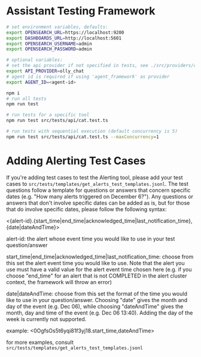 # Assistant Testing Framework

```bash
# set environment variables, defaults:
export OPENSEARCH_URL=https://localhost:9200
export DASHBOARDS_URL=http://localhost:5601
export OPENSEARCH_USERNAME=admin
export OPENSEARCH_PASSWORD=admin

# optional variables:
# set the api provider if not specified in tests, see ./src/providers/constants/index.ts for possible options
export API_PROVIDER=olly_chat
# agent id is required if using 'agent_framework' as provider
export AGENT_ID=<agent-id>

npm i
# run all tests
npm run test

# run tests for a specific tool
npm run test src/tests/api/cat.test.ts

# run tests with sequential execution (default concurrency is 5)
npm run test src/tests/api/cat.test.ts --maxConcurrency=1
```

# Adding Alerting Test Cases
If you're adding test cases to test the Alerting tool, please add your test cases to `src/tests/templates/get_alerts_test_templates.jsonl`. The test questions follow a template for questions or answers that concern specific dates (e.g. "How many alerts triggered on December 6?"). Any questions or answers that don't involve specific dates can be added as is, but for those that do involve specific dates, please follow the following syntax:

<{alert-id}.{start_time|end_time|acknowledged_time|last_notification_time},{date|dateAndTime}>

alert-id: the alert whose event time you would like to use in your test question/answer

start_time|end_time|acknowledged_time|last_notification_time: choose from this set the alert event time you would like to use. Note that the alert you use must have a valid value for the alert event time chosen here (e.g. if you choose "end_time" for an alert that is not COMPLETED in the alert cluster context, the framework will throw an error)

date|dateAndTime: choose from this set the format of the time you would like to use in your question/answer. Choosing "date" gives the month and day of the event (e.g. Dec 06), while choosing "dateAndTime" gives the month, day and time of the event (e.g. Dec 06 13:40). Adding the day of the week is currently not supported.

example: <0OgfsOs5t6yqi81f3yj18.start_time,dateAndTime>

for more examples, consult `src/tests/templates/get_alerts_test_templates.jsonl`
